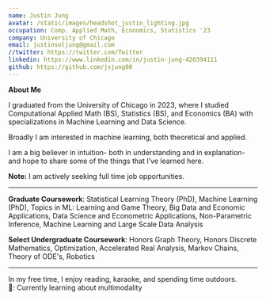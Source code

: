 ```yaml
---
name: Justin Jung
avatar: /static/images/headshot_justin_lighting.jpg
occupation: Comp. Applied Math, Economics, Statistics '23
company: University of Chicago
email: justinsoljung@gmail.com
//twitter: https://twitter.com/Twitter
linkedin: https://www.linkedin.com/in/justin-jung-420394111
github: https://github.com/jsjung00
---
```


**About Me**

I graduated from the University of Chicago in 2023, where I studied Computational Applied Math (BS), Statistics (BS), and Economics (BA) with specializations in Machine Learning and Data Science.

Broadly I am interested in machine learning, both theoretical and applied.

I am a big believer in intuition- both in understanding and in explanation- and hope to share some of the things that I’ve learned here.

**Note:** I am actively seeking full time job opportunities.

---

**Graduate Coursework**: Statistical Learning Theory (PhD), Machine Learning (PhD), Topics in ML: Learning and Game Theory, Big Data and Economic Applications, Data Science and Econometric Applications, Non-Parametric Inference, Machine Learning and Large Scale Data Analysis

**Select Undergraduate Coursework**: Honors Graph Theory, Honors Discrete Mathematics, Optimization, Accelerated Real Analysis, Markov Chains, Theory of ODE's, Robotics

---

In my free time, I enjoy reading, karaoke, and spending time outdoors.  
📖: Currently learning about multimodality
